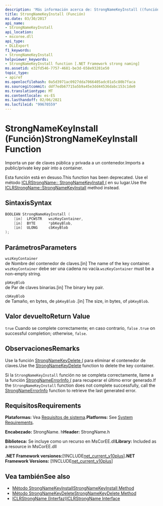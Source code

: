 ```yaml
---
description: 'Más información acerca de: StrongNameKeyInstall ((función)'
title: StrongNameKeyInstall (Función)
ms.date: 03/30/2017
api_name:
- StrongNameKeyInstall
api_location:
- mscoree.dll
api_type:
- DLLExport
f1_keywords:
- StrongNameKeyInstall
helpviewer_keywords:
- StrongNameKeyInstall function [.NET Framework strong naming]
ms.assetid: e32fd546-7757-4681-be3d-658e93281e50
topic_type:
- apiref
ms.openlocfilehash: 0a5d3971ac0927dda7066405adc01a5c80b7faca
ms.sourcegitcommit: ddf7edb67715a5b9a45e3dd44536dabc153c1de0
ms.translationtype: MT
ms.contentlocale: es-ES
ms.lasthandoff: 02/06/2021
ms.locfileid: "99670559"
---
```

# <a name="strongnamekeyinstall-function"></a><span data-ttu-id="b4c41-103">StrongNameKeyInstall (Función)</span><span class="sxs-lookup"><span data-stu-id="b4c41-103">StrongNameKeyInstall Function</span></span>

<span data-ttu-id="b4c41-104">Importa un par de claves pública y privada a un contenedor.</span><span class="sxs-lookup"><span data-stu-id="b4c41-104">Imports a public/private key pair into a container.</span></span>

<span data-ttu-id="b4c41-105">Esta función está en desuso.</span><span class="sxs-lookup"><span data-stu-id="b4c41-105">This function has been deprecated.</span></span> <span data-ttu-id="b4c41-106">Use el método [ICLRStrongName:: StrongNameKeyInstall (](../hosting/iclrstrongname-strongnamekeyinstall-method.md) en su lugar.</span><span class="sxs-lookup"><span data-stu-id="b4c41-106">Use the [ICLRStrongName::StrongNameKeyInstall](../hosting/iclrstrongname-strongnamekeyinstall-method.md) method instead.</span></span>

## <a name="syntax"></a><span data-ttu-id="b4c41-107">Sintaxis</span><span class="sxs-lookup"><span data-stu-id="b4c41-107">Syntax</span></span>

```cpp
BOOLEAN StrongNameKeyInstall (
    [in]  LPCWSTR   wszKeyContainer,
    [in]  BYTE      *pbKeyBlob,
    [in]  ULONG     cbKeyBlob
);
```

## <a name="parameters"></a><span data-ttu-id="b4c41-108">Parámetros</span><span class="sxs-lookup"><span data-stu-id="b4c41-108">Parameters</span></span>

`wszKeyContainer`\
<span data-ttu-id="b4c41-109">de Nombre del contenedor de claves.</span><span class="sxs-lookup"><span data-stu-id="b4c41-109">[in] The name of the key container.</span></span> <span data-ttu-id="b4c41-110">`wszKeyContainer` debe ser una cadena no vacía.</span><span class="sxs-lookup"><span data-stu-id="b4c41-110">`wszKeyContainer` must be a non-empty string.</span></span>

`pbKeyBlob`\
<span data-ttu-id="b4c41-111">de Par de claves binarias.</span><span class="sxs-lookup"><span data-stu-id="b4c41-111">[in] The binary key pair.</span></span>

`cbKeyBlob`\
<span data-ttu-id="b4c41-112">de Tamaño, en bytes, de `pbKeyBlob` .</span><span class="sxs-lookup"><span data-stu-id="b4c41-112">[in] The size, in bytes, of `pbKeyBlob`.</span></span>

## <a name="return-value"></a><span data-ttu-id="b4c41-113">Valor devuelto</span><span class="sxs-lookup"><span data-stu-id="b4c41-113">Return Value</span></span>

<span data-ttu-id="b4c41-114">`true` Cuando se complete correctamente; en caso contrario, `false` .</span><span class="sxs-lookup"><span data-stu-id="b4c41-114">`true` on successful completion; otherwise, `false`.</span></span>

## <a name="remarks"></a><span data-ttu-id="b4c41-115">Observaciones</span><span class="sxs-lookup"><span data-stu-id="b4c41-115">Remarks</span></span>

<span data-ttu-id="b4c41-116">Use la función [StrongNameKeyDelete (](strongnamekeydelete-function.md) para eliminar el contenedor de claves.</span><span class="sxs-lookup"><span data-stu-id="b4c41-116">Use the [StrongNameKeyDelete](strongnamekeydelete-function.md) function to delete the key container.</span></span>

<span data-ttu-id="b4c41-117">Si la `StrongNameKeyInstall` función no se completa correctamente, llame a la función [StrongNameErrorInfo (](strongnameerrorinfo-function.md) para recuperar el último error generado.</span><span class="sxs-lookup"><span data-stu-id="b4c41-117">If the `StrongNameKeyInstall` function does not complete successfully, call the [StrongNameErrorInfo](strongnameerrorinfo-function.md) function to retrieve the last generated error.</span></span>

## <a name="requirements"></a><span data-ttu-id="b4c41-118">Requisitos</span><span class="sxs-lookup"><span data-stu-id="b4c41-118">Requirements</span></span>

<span data-ttu-id="b4c41-119">**Plataformas:** Vea [Requisitos de sistema](../../get-started/system-requirements.md).</span><span class="sxs-lookup"><span data-stu-id="b4c41-119">**Platforms:** See [System Requirements](../../get-started/system-requirements.md).</span></span>

<span data-ttu-id="b4c41-120">**Encabezado:** StrongName. h</span><span class="sxs-lookup"><span data-stu-id="b4c41-120">**Header:** StrongName.h</span></span>

<span data-ttu-id="b4c41-121">**Biblioteca:** Se incluye como un recurso en MsCorEE.dll</span><span class="sxs-lookup"><span data-stu-id="b4c41-121">**Library:** Included as a resource in MsCorEE.dll</span></span>

<span data-ttu-id="b4c41-122">**.NET Framework versiones:**[!INCLUDE[net_current_v10plus](../../../../includes/net-current-v10plus-md.md)]</span><span class="sxs-lookup"><span data-stu-id="b4c41-122">**.NET Framework Versions:** [!INCLUDE[net_current_v10plus](../../../../includes/net-current-v10plus-md.md)]</span></span>

## <a name="see-also"></a><span data-ttu-id="b4c41-123">Vea también</span><span class="sxs-lookup"><span data-stu-id="b4c41-123">See also</span></span>

- [<span data-ttu-id="b4c41-124">Método StrongNameKeyInstall</span><span class="sxs-lookup"><span data-stu-id="b4c41-124">StrongNameKeyInstall Method</span></span>](../hosting/iclrstrongname-strongnamekeyinstall-method.md)
- [<span data-ttu-id="b4c41-125">Método StrongNameKeyDelete</span><span class="sxs-lookup"><span data-stu-id="b4c41-125">StrongNameKeyDelete Method</span></span>](../hosting/iclrstrongname-strongnamekeydelete-method.md)
- [<span data-ttu-id="b4c41-126">ICLRStrongName (Interfaz)</span><span class="sxs-lookup"><span data-stu-id="b4c41-126">ICLRStrongName Interface</span></span>](../hosting/iclrstrongname-interface.md)

